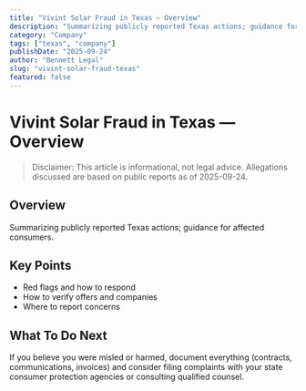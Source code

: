 ```yaml
---
title: "Vivint Solar Fraud in Texas — Overview"
description: "Summarizing publicly reported Texas actions; guidance for affected consumers."
category: "Company"
tags: ["texas", "company"]
publishDate: "2025-09-24"
author: "Bennett Legal"
slug: "vivint-solar-fraud-texas"
featured: false
---
```


# Vivint Solar Fraud in Texas — Overview

> Disclaimer: This article is informational, not legal advice. Allegations discussed are based on public reports as of 2025-09-24.

## Overview
Summarizing publicly reported Texas actions; guidance for affected consumers.

## Key Points
- Red flags and how to respond
- How to verify offers and companies
- Where to report concerns

## What To Do Next
If you believe you were misled or harmed, document everything (contracts, communications, invoices) and consider filing complaints with your state consumer protection agencies or consulting qualified counsel.
